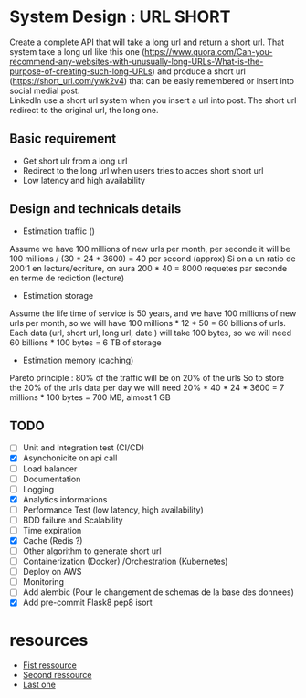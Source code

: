 # System Design : URL SHORT

Create a complete API that will take a long url and return a short url.
That system take a long url like this one (https://www.quora.com/Can-you-recommend-any-websites-with-unusually-long-URLs-What-is-the-purpose-of-creating-such-long-URLs) and produce a short url (https://short_url.com/ywk2v4) that can be easly remembered or insert into social medial post.\
LinkedIn use a short url system when you insert a url into post. The short url redirect to the original url, the long one.

## Basic requirement

- Get short ulr from a long url
- Redirect to the long url when users tries to acces short short url
- Low latency and high availability

## Design and technicals details

- Estimation traffic ()

Assume we have 100 millions of new urls per month, per seconde it will be 100 millions / (30 * 24 * 3600) = 40 per second (approx)
Si on a un ratio de 200:1 en lecture/ecriture, on aura 200 * 40 = 8000 requetes par seconde en terme de rediction (lecture)

- Estimation storage

Assume the life time of service is 50 years, and we have 100 millions of new urls per month, so we will have 100 millions * 12 * 50 = 60 billions of urls.
Each data (url, short url, long url, date ) will take 100 bytes, so we will need 60 billions * 100 bytes = 6 TB of storage

- Estimation memory (caching)

Pareto principle : 80% of the traffic will be on 20% of the urls
So to store the 20% of the urls data per day we will need 20% * 40 * 24 * 3600 = 7 millions * 100 bytes = 700 MB, almost 1 GB


## TODO
- [ ] Unit and Integration test (CI/CD)
- [x] Asynchonicite on api call
- [ ] Load balancer
- [ ] Documentation
- [ ] Logging
- [x] Analytics informations
- [ ] Performance Test (low latency, high availability)
- [ ] BDD failure and Scalability
- [ ] Time expiration
- [x] Cache (Redis ?)
- [ ] Other algorithm to generate short url
- [ ] Containerization (Docker) /Orchestration (Kubernetes)
- [ ] Deploy on AWS
- [ ] Monitoring
- [ ] Add alembic (Pour le changement de schemas de la base des donnees)
- [x] Add pre-commit Flask8 pep8 isort

# resources
- [Fist ressource](https://www.codekarle.com/system-design/TinyUrl-system-design.html?source=post_page-----106f30f23a82--------------------------------)
- [Second ressource](https://medium.com/@sandeep4.verma/system-design-scalable-url-shortener-service-like-tinyurl-106f30f23a82)
- [Last one](https://www.hellointerview.com/learn/system-design/problem-breakdowns/bitly)
